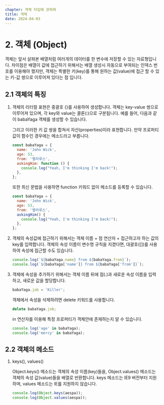 ```yaml
---
chapter: 객체 타입에 관하여
title: 객체
date: 2024-04-03
---
```


# 2. 객체 (Object)

객체는 앞서 살펴본 배열처럼 여러개의 데이터를 한 변수에 저장할 수 있는 자료형입니다. 차이점은 배열이 값에 접근하기 위해서는 배열 생성시 자동으로 부여되는 인덱스 번호를 이용해야 했지만, 객체는 특별한 키(key)를 통해 원하는 값(value)에 접근 할 수 있는 키-값 쌍으로 이루어져 있다는 점 입니다.

## 2.1 객체의 특징

1. 객체의 리터럴 표현은 중괄호 {}를 사용하여 생성합니다. 객체는 key-value 쌍으로 이루어져 있으며, 각 key와 value는 콜론(:)으로 구분됩니다. 예를 들어, 다음과 같이 babaYaga 객체를 생성할 수 있습니다.

   그리고 이러한 키 값 쌍을 합쳐서 자산(properties)이라 표현합니다. 만약 프로퍼티 값이 함수인 경우에는 메소드라고 부릅니다.

   ```jsx
   const babaYaga = {
     name: 'John Wick',
     age: 53,
     from: '벨라루스',
     askingHim: function () {
       console.log("Yeah, I'm thinking I'm back!");
     },
   };
   ```

   또한 최신 문법을 사용하면 function 키워드 없이 메소드를 등록할 수 있습니다.

   ```jsx
   const babaYaga = {
     name: 'John Wick',
     age: 53,
     from: '벨라루스',
     askingHim() {
       console.log("Yeah, I'm thinking I'm back!");
     },
   };
   ```

1. 객체의 속성값에 접근하기 위해서는 객체 이름 + 점 연산자 + 접근하고자 하는 값의 key를 입력합니다. 객체의 속성 이름이 변수명 규칙을 지켰다면, 대괄호([])를 사용하여 속성에 접근할 수도 있습니다.

   ```jsx
   console.log(`${babaYaga.name} from ${babaYaga.from}`);
   console.log(`${babaYaga['name']} from ${babaYaga['from']}`);
   ```

1. 객체에 속성을 추가하기 위해서는 객체 이름 뒤에 점(.)과 새로운 속성 이름을 입력하고, 새로운 값을 할당합니다.

   ```jsx
   babaYaga.job = 'Killer';
   ```

   객체에서 속성을 삭제하려면 delete 키워드를 사용합니다.

   ```jsx
   delete babaYaga.job;
   ```

   in 연산자를 이용해 특정 프로퍼티가 객체안에 존재하는지 알 수 있습니다.

   ```jsx
   console.log('age' in babaYaga);
   console.log('mercy' in babaYaga);
   ```

## 2.2 객체의 메소드

1. keys(), values()

   Object.keys() 메소드는 객체의 속성 이름(key)들을, Object.values() 메소드는 객체의 속성 값(value)들을 배열로 반환합니다. keys 메소드는 IE9 버전부터 지원하며, values 메소드는 IE를 지원하지 않습니다.

   ```jsx
   console.log(Object.keys(aespa));
   console.log(Object.values(aespa));
   ```
